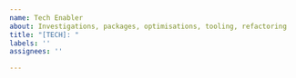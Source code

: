 ```yaml
---
name: Tech Enabler
about: Investigations, packages, optimisations, tooling, refactoring
title: "[TECH]: "
labels: ''
assignees: ''

---
```



